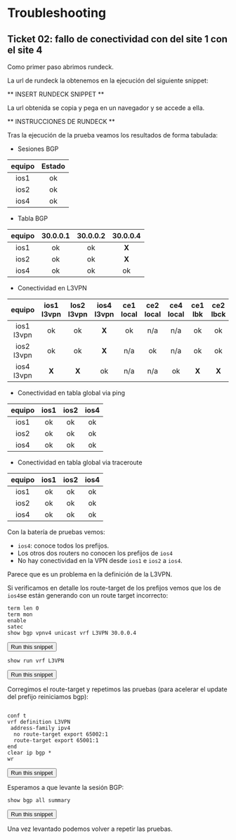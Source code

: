 # Troubleshooting

## Ticket 02: fallo de conectividad con del site 1 con el site 4

Como primer paso abrimos rundeck.

La url de rundeck la obtenemos en la ejecución del siguiente snippet:

** INSERT RUNDECK SNIPPET **

La url obtenida se copia y pega en un navegador y se accede a ella.

** INSTRUCCIONES DE RUNDECK **

Tras la ejecución de la prueba veamos los resultados de forma tabulada:

* Sesiones BGP

|equipo|Estado|
|:---:|:---:|
|ios1|ok|
|ios2|ok|
|ios4|ok|

* Tabla BGP

|equipo|30.0.0.1|30.0.0.2|30.0.0.4|
|:---:|:---:|:---:|:---:|
|ios1|ok|ok|**X**|
|ios2|ok|ok|**X**|
|ios4|ok|ok|ok|

* Conectividad en L3VPN

|equipo|ios1 l3vpn|Ios2 l3vpn|ios4 l3vpn|ce1 local|ce2 local|ce4 local|ce1 lbk|ce2 lbck|ce4lbk|
|:---:|:---:|:---:|:---:|:---:|:---:|:---:|:---:|:---:|:---:|
|ios1 l3vpn|ok|ok|**X**|ok|n/a|n/a|ok|ok|**X**|
|ios2 l3vpn|ok|ok|**X**|n/a|ok|n/a|ok|ok|**X**|
|ios4 l3vpn|**X**|**X**|ok|n/a|n/a|ok|**X**|**X**|ok|

* Conectividad en tabla global via ping

|equipo|ios1|ios2|ios4|
|:---:|:---:|:---:|:---:|
|ios1|ok|ok|ok|
|ios2|ok|ok|ok|
|ios4|ok|ok|ok|

* Conectividad en tabla global via traceroute

|equipo|ios1|ios2|ios4|
|:---:|:---:|:---:|:---:|
|ios1|ok|ok|ok|
|ios2|ok|ok|ok|
|ios4|ok|ok|ok|



Con la batería de pruebas vemos:
* `ios4`: conoce todos los prefijos.
* Los otros dos routers no conocen los prefijos de `ios4`
* No hay conectividad en la VPN desde `ios1` e `ios2` a `ios4`.

Parece que es un problema en la definición de la L3VPN.

Si verificamos en detalle los route-target de los prefijos vemos que los de `ios4`se están generando con un route target incorrecto:

```
term len 0
term mon
enable
satec
show bgp vpnv4 unicast vrf L3VPN 30.0.0.4

```
<button type="button" class="btn btn-primary btn-sm" onclick="runSnippetInTab('ios4', this)">Run this snippet</button>

```
show run vrf L3VPN

```
<button type="button" class="btn btn-primary btn-sm" onclick="runSnippetInTab('ios4', this)">Run this snippet</button>

Corregimos el route-target y repetimos las pruebas (para acelerar el update del prefijo reiniciamos bgp):

```

conf t
vrf definition L3VPN
 address-family ipv4
  no route-target export 65002:1
  route-target export 65001:1
end
clear ip bgp *
wr

```
<button type="button" class="btn btn-primary btn-sm" onclick="runSnippetInTab('ios4', this)">Run this snippet</button>



Esperamos a que levante la sesión BGP:

```
show bgp all summary

```
<button type="button" class="btn btn-primary btn-sm" onclick="runSnippetInTab('ios4', this)">Run this snippet</button>



Una vez levantado podemos volver a repetir las pruebas.